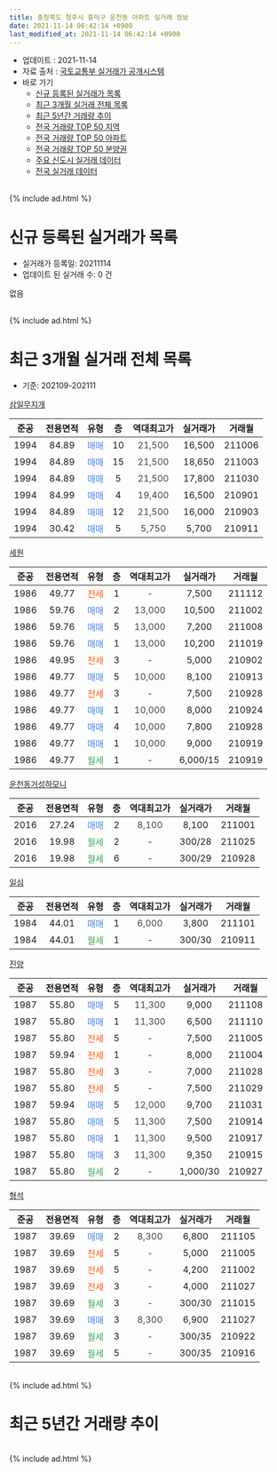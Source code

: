```yaml
---
title: 충청북도 청주시 흥덕구 운천동 아파트 실거래 정보
date: 2021-11-14 06:42:14 +0900
last_modified_at: 2021-11-14 06:42:14 +0900
---
```


* 업데이트 : 2021-11-14
* 자료 출처 : [국토교통부 실거래가 공개시스템](http://rt.molit.go.kr)
* 바로 가기
    * [신규 등록된 실거래가 목록](#신규-등록된-실거래가-목록)
    * [최근 3개월 실거래 전체 목록](#최근-3개월-실거래-전체-목록)
    * [최근 5년간 거래량 추이](#최근-5년간-거래량-추이)
    * [전국 거래량 TOP 50 지역](https://inasie.github.io/apt-trade-info/최근-3개월-전국에서-가장-거래가-많이-발생한-지역)
    * [전국 거래량 TOP 50 아파트](https://inasie.github.io/apt-trade-info/최근-3개월-전국에서-가장-거래가-많이-발생한-아파트)
    * [전국 거래량 TOP 50 분양권](https://inasie.github.io/apt-trade-info/최근-3개월-전국에서-가장-거래가-많이-발생한-분양권)
    * [주요 신도시 실거래 데이터](https://inasie.github.io/apt-trade-info/주요-신도시)
    * [전국 실거래 데이터](https://inasie.github.io/apt-trade-info/전국)
<br>
{% include ad.html %}
<br>

# 신규 등록된 실거래가 목록
* 실거래가 등록일: 20211114
* 업데이트 된 실거래 수: 0 건

없음

<br>
{% include ad.html %}
<br>

# 최근 3개월 실거래 전체 목록
* 기준: 202109-202111


[삼일무지개](https://search.naver.com/search.naver?query=%EC%B6%A9%EC%B2%AD%EB%B6%81%EB%8F%84+%EC%B2%AD%EC%A3%BC%EC%8B%9C+%ED%9D%A5%EB%8D%95%EA%B5%AC+%EC%9A%B4%EC%B2%9C%EB%8F%99+%EC%82%BC%EC%9D%BC%EB%AC%B4%EC%A7%80%EA%B0%9C)

|준공|전용면적|유형|층|역대최고가|실거래가|거래월|
|:---:|:---:|:---:|:---:|:---:|:---:|:---:|
|1994|84.89|<span style="color:#4285f3">매매</span>|10|<span style="color:#444444">21,500</span>|16,500|211006|
|1994|84.89|<span style="color:#4285f3">매매</span>|15|<span style="color:#444444">21,500</span>|18,650|211003|
|1994|84.89|<span style="color:#4285f3">매매</span>|5|<span style="color:#444444">21,500</span>|17,800|211030|
|1994|84.99|<span style="color:#4285f3">매매</span>|4|<span style="color:#444444">19,400</span>|16,500|210901|
|1994|84.89|<span style="color:#4285f3">매매</span>|12|<span style="color:#444444">21,500</span>|16,000|210903|
|1994|30.42|<span style="color:#4285f3">매매</span>|5|<span style="color:#444444">5,750</span>|5,700|210911|

[세원](https://search.naver.com/search.naver?query=%EC%B6%A9%EC%B2%AD%EB%B6%81%EB%8F%84+%EC%B2%AD%EC%A3%BC%EC%8B%9C+%ED%9D%A5%EB%8D%95%EA%B5%AC+%EC%9A%B4%EC%B2%9C%EB%8F%99+%EC%84%B8%EC%9B%90)

|준공|전용면적|유형|층|역대최고가|실거래가|거래월|
|:---:|:---:|:---:|:---:|:---:|:---:|:---:|
|1986|49.77|<span style="color:#ff5a00">전세</span>|1|<span style="color:#444444">-</span>|7,500|211112|
|1986|59.76|<span style="color:#4285f3">매매</span>|2|<span style="color:#444444">13,000</span>|10,500|211002|
|1986|59.76|<span style="color:#4285f3">매매</span>|5|<span style="color:#444444">13,000</span>|7,200|211008|
|1986|59.76|<span style="color:#4285f3">매매</span>|1|<span style="color:#444444">13,000</span>|10,200|211019|
|1986|49.95|<span style="color:#ff5a00">전세</span>|3|<span style="color:#444444">-</span>|5,000|210902|
|1986|49.77|<span style="color:#4285f3">매매</span>|5|<span style="color:#444444">10,000</span>|8,100|210913|
|1986|49.77|<span style="color:#ff5a00">전세</span>|3|<span style="color:#444444">-</span>|7,500|210928|
|1986|49.77|<span style="color:#4285f3">매매</span>|1|<span style="color:#444444">10,000</span>|8,000|210924|
|1986|49.77|<span style="color:#4285f3">매매</span>|4|<span style="color:#444444">10,000</span>|7,800|210928|
|1986|49.77|<span style="color:#4285f3">매매</span>|1|<span style="color:#444444">10,000</span>|9,000|210919|
|1986|49.77|<span style="color:#34a853">월세</span>|1|<span style="color:#444444">-</span>|6,000/15|210919|

[운천동거성하모니](https://search.naver.com/search.naver?query=%EC%B6%A9%EC%B2%AD%EB%B6%81%EB%8F%84+%EC%B2%AD%EC%A3%BC%EC%8B%9C+%ED%9D%A5%EB%8D%95%EA%B5%AC+%EC%9A%B4%EC%B2%9C%EB%8F%99+%EC%9A%B4%EC%B2%9C%EB%8F%99%EA%B1%B0%EC%84%B1%ED%95%98%EB%AA%A8%EB%8B%88)

|준공|전용면적|유형|층|역대최고가|실거래가|거래월|
|:---:|:---:|:---:|:---:|:---:|:---:|:---:|
|2016|27.24|<span style="color:#4285f3">매매</span>|2|<span style="color:#444444">8,100</span>|8,100|211001|
|2016|19.98|<span style="color:#34a853">월세</span>|2|<span style="color:#444444">-</span>|300/28|211025|
|2016|19.98|<span style="color:#34a853">월세</span>|6|<span style="color:#444444">-</span>|300/29|210928|

[일심](https://search.naver.com/search.naver?query=%EC%B6%A9%EC%B2%AD%EB%B6%81%EB%8F%84+%EC%B2%AD%EC%A3%BC%EC%8B%9C+%ED%9D%A5%EB%8D%95%EA%B5%AC+%EC%9A%B4%EC%B2%9C%EB%8F%99+%EC%9D%BC%EC%8B%AC)

|준공|전용면적|유형|층|역대최고가|실거래가|거래월|
|:---:|:---:|:---:|:---:|:---:|:---:|:---:|
|1984|44.01|<span style="color:#4285f3">매매</span>|1|<span style="color:#444444">6,000</span>|3,800|211101|
|1984|44.01|<span style="color:#34a853">월세</span>|1|<span style="color:#444444">-</span>|300/30|210911|

[진양](https://search.naver.com/search.naver?query=%EC%B6%A9%EC%B2%AD%EB%B6%81%EB%8F%84+%EC%B2%AD%EC%A3%BC%EC%8B%9C+%ED%9D%A5%EB%8D%95%EA%B5%AC+%EC%9A%B4%EC%B2%9C%EB%8F%99+%EC%A7%84%EC%96%91)

|준공|전용면적|유형|층|역대최고가|실거래가|거래월|
|:---:|:---:|:---:|:---:|:---:|:---:|:---:|
|1987|55.80|<span style="color:#4285f3">매매</span>|5|<span style="color:#444444">11,300</span>|9,000|211108|
|1987|55.80|<span style="color:#4285f3">매매</span>|1|<span style="color:#444444">11,300</span>|6,500|211110|
|1987|55.80|<span style="color:#ff5a00">전세</span>|5|<span style="color:#444444">-</span>|7,500|211005|
|1987|59.94|<span style="color:#ff5a00">전세</span>|1|<span style="color:#444444">-</span>|8,000|211004|
|1987|55.80|<span style="color:#ff5a00">전세</span>|3|<span style="color:#444444">-</span>|7,000|211028|
|1987|55.80|<span style="color:#ff5a00">전세</span>|5|<span style="color:#444444">-</span>|7,500|211029|
|1987|59.94|<span style="color:#4285f3">매매</span>|5|<span style="color:#444444">12,000</span>|9,700|211031|
|1987|55.80|<span style="color:#4285f3">매매</span>|5|<span style="color:#444444">11,300</span>|7,500|210914|
|1987|55.80|<span style="color:#4285f3">매매</span>|1|<span style="color:#444444">11,300</span>|9,500|210917|
|1987|55.80|<span style="color:#4285f3">매매</span>|3|<span style="color:#444444">11,300</span>|9,350|210915|
|1987|55.80|<span style="color:#34a853">월세</span>|2|<span style="color:#444444">-</span>|1,000/30|210927|

[형석](https://search.naver.com/search.naver?query=%EC%B6%A9%EC%B2%AD%EB%B6%81%EB%8F%84+%EC%B2%AD%EC%A3%BC%EC%8B%9C+%ED%9D%A5%EB%8D%95%EA%B5%AC+%EC%9A%B4%EC%B2%9C%EB%8F%99+%ED%98%95%EC%84%9D)

|준공|전용면적|유형|층|역대최고가|실거래가|거래월|
|:---:|:---:|:---:|:---:|:---:|:---:|:---:|
|1987|39.69|<span style="color:#4285f3">매매</span>|2|<span style="color:#444444">8,300</span>|6,800|211105|
|1987|39.69|<span style="color:#ff5a00">전세</span>|5|<span style="color:#444444">-</span>|5,000|211005|
|1987|39.69|<span style="color:#ff5a00">전세</span>|5|<span style="color:#444444">-</span>|4,200|211002|
|1987|39.69|<span style="color:#ff5a00">전세</span>|3|<span style="color:#444444">-</span>|4,000|211027|
|1987|39.69|<span style="color:#34a853">월세</span>|3|<span style="color:#444444">-</span>|300/30|211015|
|1987|39.69|<span style="color:#4285f3">매매</span>|3|<span style="color:#444444">8,300</span>|6,900|211027|
|1987|39.69|<span style="color:#34a853">월세</span>|3|<span style="color:#444444">-</span>|300/35|210922|
|1987|39.69|<span style="color:#34a853">월세</span>|5|<span style="color:#444444">-</span>|300/35|210916|


<br>
{% include ad.html %}
<br>

# 최근 5년간 거래량 추이


<div style="width:100%;">
    <canvas id="deal_progress" height="200"></canvas>
</div>

<script>
new Chart(document.getElementById("deal_progress"), {
    type: 'line',
    data: {
        labels: ['201611','201612','201701','201702','201703','201704','201705','201706','201707','201708','201709','201710','201711','201712','201801','201802','201803','201804','201805','201806','201807','201808','201809','201810','201811','201812','201901','201902','201903','201904','201905','201906','201907','201908','201909','201910','201911','201912','202001','202002','202003','202004','202005','202006','202007','202008','202009','202010','202011','202012','202101','202102','202103','202104','202105','202106','202107','202108','202109','202110','202111'],
        datasets: [{
            label: '매매',
            pointRadius: 1,
            data: [11, 8, 4, 4, 8, 9, 7, 2, 4, 6, 6, 10, 2, 6, 7, 7, 8, 7, 9, 6, 5, 5, 6, 6, 13, 6, 5, 3, 6, 3, 7, 6, 12, 2, 3, 11, 4, 4, 8, 13, 6, 10, 14, 9, 9, 5, 10, 7, 10, 10, 8, 23, 16, 22, 36, 15, 19, 18, 10, 9, 4],
            borderColor: "rgba(255, 201, 14, 1)",
            backgroundColor: "rgba(255, 201, 14, 0.5)",
            fill: false,
            lineTension: 0
        },{
            label: '전월세',
            pointRadius: 1,
            data: [5, 3, 4, 3, 5, 2, 2, 4, 2, 3, 3, 1, 3, 2, 0, 2, 3, 5, 4, 4, 2, 10, 3, 5, 4, 3, 5, 2, 5, 6, 1, 4, 4, 5, 3, 5, 4, 3, 3, 5, 3, 8, 5, 6, 3, 5, 5, 2, 1, 4, 5, 8, 6, 16, 14, 10, 10, 17, 8, 9, 1],
            borderColor: "rgba(0, 141, 185, 1)",
            backgroundColor: "rgba(0, 141, 185, 0.5)",
            fill: false,
            lineTension: 0
        }
        ]
    },
    options: {
        responsive: true,
        title: {
            display: false
        },
        tooltips: {
            mode: 'index',
            intersect: false
        },
        hover: {
            mode: 'nearest',
            intersect: true
        },
        scales: {
            xAxes: [{
                display: true,
                scaleLabel: {
                    display: true,
                    labelString: '년/월'
                }
            }],
            yAxes: [{
                display: true,
                ticks: {
                    suggestedMin: 0,
                },
                scaleLabel: {
                    display: true,
                    labelString: '실거래 수'
                }
            }]
        }
    }
});

</script>


<br>
{% include ad.html %}
<br>

